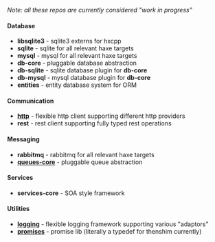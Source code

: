 _Note: all these repos are currently considered "work in progress"_

<h4>Database</h4>

- __libsqlite3__ - sqlite3 externs for hxcpp
- __sqlite__ - sqlite for all relevant haxe targets
- __mysql__ - mysql for all relevant haxe targets
- __db-core__ - pluggable database abstraction
- __db-sqlite__ - sqlite database plugin for __db-core__
- __db-mysql__ - mysql database plugin for __db-core__
- __entities__ - entity database system for ORM

<h4>Communication</h4>

- [__http__](https://github.com/core-haxe/http) - flexible http client supporting different http providers
- __rest__ - rest client supporting fully typed rest operations

<h4>Messaging</h4>

- __rabbitmq__ - rabbitmq for all relevant haxe targets
- [__queues-core__](https://github.com/core-haxe/queues-core) - pluggable queue abstraction

<h4>Services</h4>

- __services-core__ - SOA style framework

<h4>Utilities</h4>

- [__logging__](https://github.com/core-haxe/logging) - flexible logging framework supporting various "adaptors"
- [__promises__](https://github.com/core-haxe/promises) - promise lib (literally a typedef for thenshim currently)

